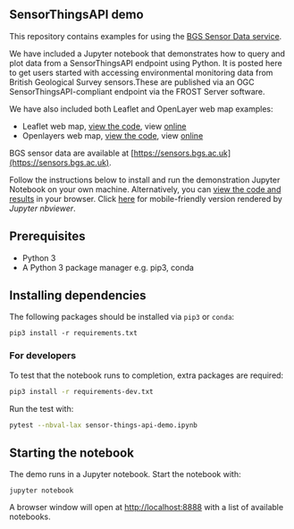 ## SensorThingsAPI demo

This repository contains examples for using the [BGS Sensor Data service](https://sensors.bgs.ac.uk). 

We have included a Jupyter notebook that demonstrates how to query and plot data from a SensorThingsAPI endpoint using Python.
It is posted here to get users started with accessing environmental monitoring data from British Geological Survey sensors.These are published via an OGC SensorThingsAPI-compliant endpoint via the FROST Server software.

We have also included both Leaflet and OpenLayer web map examples:
- Leaflet web map, [view the code](web-maps/leaflet.html), view [online](https://britishgeologicalsurvey.github.io/sensor-things-api-demo/web-maps/leaflet.html)
- Openlayers web map, [view the code](web-maps/openlayers.html), view [online](https://britishgeologicalsurvey.github.io/sensor-things-api-demo/web-maps/openlayers.html)

BGS sensor data are available at [https://sensors.bgs.ac.uk](https://sensors.bgs.ac.uk).

Follow the instructions below to install and run the demonstration Jupyter Notebook on your own
machine.  Alternatively, you can [view the code and results](sensor-things-api-demo.ipynb) in your browser.  Click [here](https://nbviewer.jupyter.org/github/BritishGeologicalSurvey/sensor-things-api-demo/blob/main/sensor-things-api-demo.ipynb) for mobile-friendly version rendered by _Jupyter nbviewer_.


## Prerequisites

+ Python 3
+ A Python 3 package manager e.g. pip3, conda

## Installing dependencies


The following packages should be installed via `pip3` or `conda`:

```
pip3 install -r requirements.txt
```

### For developers

To test that the notebook runs to completion, extra packages are required:

```bash
pip3 install -r requirements-dev.txt
```

Run the test with:

```bash
pytest --nbval-lax sensor-things-api-demo.ipynb
```


## Starting the notebook

The demo runs in a Jupyter notebook.  Start the notebook with:

```
jupyter notebook
```

A browser window will open at [http://localhost:8888](http://localhost:8888)
with a list of available notebooks.
